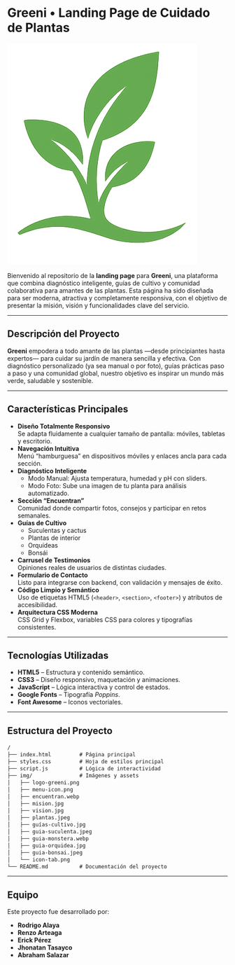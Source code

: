 # Greeni • Landing Page de Cuidado de Plantas

![Greeni](img/logo-greeni.png)

Bienvenido al repositorio de la **landing page** para **Greeni**, una plataforma que combina diagnóstico inteligente, guías de cultivo y comunidad colaborativa para amantes de las plantas. Esta página ha sido diseñada para ser moderna, atractiva y completamente responsiva, con el objetivo de presentar la misión, visión y funcionalidades clave del servicio.

---

## Descripción del Proyecto

**Greeni** empodera a todo amante de las plantas —desde principiantes hasta expertos— para cuidar su jardín de manera sencilla y efectiva. Con diagnóstico personalizado (ya sea manual o por foto), guías prácticas paso a paso y una comunidad global, nuestro objetivo es inspirar un mundo más verde, saludable y sostenible.

---

## Características Principales

- **Diseño Totalmente Responsivo**  
  Se adapta fluidamente a cualquier tamaño de pantalla: móviles, tabletas y escritorio.
- **Navegación Intuitiva**  
  Menú “hamburguesa” en dispositivos móviles y enlaces ancla para cada sección.
- **Diagnóstico Inteligente**  
  - Modo Manual: Ajusta temperatura, humedad y pH con sliders.  
  - Modo Foto: Sube una imagen de tu planta para análisis automatizado.
- **Sección “Encuentran”**  
  Comunidad donde compartir fotos, consejos y participar en retos semanales.
- **Guías de Cultivo**  
  - Suculentas y cactus  
  - Plantas de interior  
  - Orquídeas  
  - Bonsái  
- **Carrusel de Testimonios**  
  Opiniones reales de usuarios de distintas ciudades.
- **Formulario de Contacto**  
  Listo para integrarse con backend, con validación y mensajes de éxito.
- **Código Limpio y Semántico**  
  Uso de etiquetas HTML5 (`<header>`, `<section>`, `<footer>`) y atributos de accesibilidad.
- **Arquitectura CSS Moderna**  
  CSS Grid y Flexbox, variables CSS para colores y tipografías consistentes.

---

## Tecnologías Utilizadas

- **HTML5** – Estructura y contenido semántico.  
- **CSS3** – Diseño responsivo, maquetación y animaciones.  
- **JavaScript** – Lógica interactiva y control de estados.  
- **Google Fonts** – Tipografía *Poppins*.  
- **Font Awesome** – Iconos vectoriales.  

---

## Estructura del Proyecto

```plaintext
/
├── index.html         # Página principal
├── styles.css         # Hoja de estilos principal
├── script.js          # Lógica de interactividad
├── img/               # Imágenes y assets
│   ├── logo-greeni.png
│   ├── menu-icon.png
│   ├── encuentran.webp
│   ├── mision.jpg
│   ├── vision.jpg
│   ├── plantas.jpeg
│   ├── guías-cultivo.jpg
│   ├── guia-suculenta.jpeg
│   ├── guia-monstera.webp
│   ├── guia-orquidea.jpg
│   ├── guia-bonsai.jpeg
│   └── icon-tab.png
└── README.md          # Documentación del proyecto
```
---
##  Equipo 

Este proyecto fue desarrollado por:

* **Rodrigo Alaya**
* **Renzo Arteaga**
* **Erick Pérez**
* **Jhonatan Tasayco**
* **Abraham Salazar**
